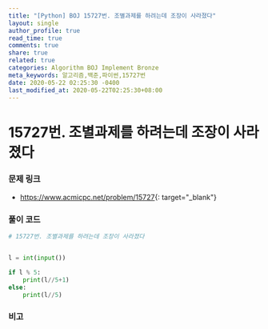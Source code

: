 ```yaml
---
title: "[Python] BOJ 15727번. 조별과제를 하려는데 조장이 사라졌다"
layout: single
author_profile: true
read_time: true
comments: true
share: true
related: true
categories: Algorithm BOJ Implement Bronze
meta_keywords: 알고리즘,백준,파이썬,15727번
date: 2020-05-22 02:25:30 -0400
last_modified_at: 2020-05-22T02:25:30+08:00
---
```


# 15727번. 조별과제를 하려는데 조장이 사라졌다

### 문제 링크
- <https://www.acmicpc.net/problem/15727>{: target="\_blank"}

### 풀이 코드

```python
# 15727번. 조별과제를 하려는데 조장이 사라졌다


l = int(input())

if l % 5:
    print(l//5+1)
else:
    print(l//5)
```

### 비고